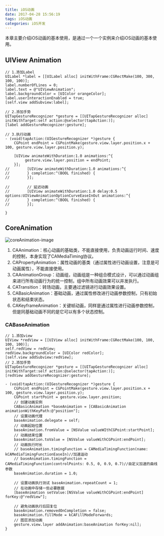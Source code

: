 ```yaml
---
title: iOS动画
date: 2017-04-28 15:56:19
tags: iOS动画
categories: iOS开发
---
```

本章主要介绍iOS动画的基本使用，是通过一个一个实例来介绍iOS动画的基本使用。<!--more-->

## UIView Animation

```objc
// 1.添加Label
UILabel *label = [[UILabel alloc] initWithFrame:CGRectMake(100, 300, 100, 100)];
label.numberOfLines = 0;
label.text = @"UIViewAnimation";
label.backgroundColor = [UIColor orangeColor];
label.userInteractionEnabled = true;
[self.view addSubview:label];

// 2.添加手势
UITapGestureRecognizer *gesture = [[UITapGestureRecognizer alloc] initWithTarget:self action:@selector(tapAction:)];
[label addGestureRecognizer:gesture];

// 3.执行动画
- (void)tapAction:(UIGestureRecognizer *)gesture {
    CGPoint endPoint = CGPointMake(gesture.view.layer.position.x + 100, gesture.view.layer.position.y);

    [UIView animateWithDuration:1.0 animations:^{
         gesture.view.layer.position = endPoint;
    }];
//        [UIView animateWithDuration:1.0 animations:^{
//        } completion:^(BOOL finished) {
//        }];

//        // 延迟动画
//        [UIView animateWithDuration:1.0 delay:0.5 options:UIViewAnimationOptionCurveEaseInOut animations:^{
//        } completion:^(BOOL finished) {
//        }];

}
```

## CoreAnimation

![coreAnimation-image](/images/coreAnimation.png)

1. CAAnimation：核心动画的基础类，不能直接使用，负责动画运行时间、速度的控制，本身实现了CAMediaTiming协议。
2. CAPropertyAnimation：属性动画的基类（通过属性进行动画设置，注意是可动画属性），不能直接使用。
3. CAAnimationGroup：动画组，动画组是一种组合模式设计，可以通过动画组来进行所有动画行为的统一控制，组中所有动画效果可以并发执行。
4. CATransition：转场动画，主要通过滤镜进行动画效果设置。
5. CABasicAnimation：基础动画，通过属性修改进行动画参数控制，只有初始状态和结束状态。
6. CAKeyframeAnimation：关键帧动画，同样是通过属性进行动画参数控制，但是同基础动画不同的是它可以有多个状态控制。

### CABaseAnimation
```objc
// 1.添加view
UIView *redView = [[UIView alloc] initWithFrame:CGRectMake(100, 100, 100, 100)];
self.redView = redView;
redView.backgroundColor = [UIColor redColor];
[self.view addSubview:redView];
// 2.添加手势
UITapGestureRecognizer *gesture = [[UITapGestureRecognizer alloc] initWithTarget:self action:@selector(tapAction:)];
[redView addGestureRecognizer:gesture];

- (void)tapAction:(UIGestureRecognizer *)gesture {
    CGPoint endPoint = CGPointMake(gesture.view.layer.position.x + 100, gesture.view.layer.position.y);
    CGPoint startPoint = gesture.view.layer.position;
    // 创建动画实例
    CABasicAnimation *baseAnimation = [CABasicAnimation animationWithKeyPath:@"position"];
    // 设置动画代理
    baseAnimation.delegate = self;
    // 动画起始位置
    baseAnimation.fromValue = [NSValue valueWIthCGPoint:startPoint];
    // 动画结束位置
    baseAnimation.toValue = [NSValue valueWithCGPoint:endPoint];
    // 动画执行时长
    // baseAnimation.timingFunction = CAMediaTimingFunction(name: kCAMediaTimingFunctionEaseIn)//加速运动
    // baseAnimation.timingFunction = CAMediaTimingFunction(controlPoints: 0.5, 0, 0.9, 0.7)//自定义加速的曲线参数
    baseAnimation.duration = 1.0;

    // 设置动画执行测试 baseAnimation.repeatCount = 1;
    // 在动画中存储一些必要数据
    [baseAnimation setValue:[NSValue valueWithCGPoint:endPoint] forKey:@"redView"];

    // 避免动画执行后回复位
    baseAnimation.removedOnCompletion = false;
    baseAnimation.fillMode = kCAFillModeForwards;
    // 图层添加动画
    gesture.view.layer addAnimation:baseAnimation forKey:nil]; 
}
```